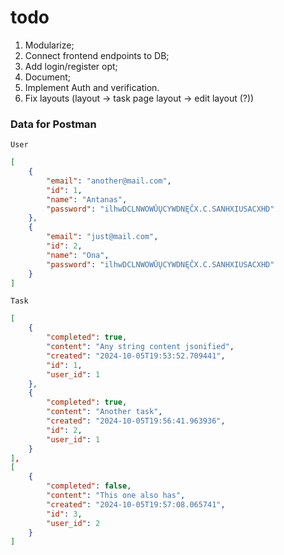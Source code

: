 # todo

1. Modularize;
2. Connect frontend endpoints to DB;
3. Add login/register opt;
4. Document;
5. Implement Auth and verification.
6. Fix layouts (layout -> task page layout -> edit layout (?))

### Data for Postman

`User`

```json
[
    {
        "email": "another@mail.com",
        "id": 1,
        "name": "Antanas",
        "password": "ilhwDCLNWOWŪŲCYWDNĘČX.C.SANHXIUSACXHD"
    },
    {
        "email": "just@mail.com",
        "id": 2,
        "name": "Ona",
        "password": "ilhwDCLNWOWŪŲCYWDNĘČX.C.SANHXIUSACXHD"
    }
]
```

`Task`

```json
[
    {
        "completed": true,
        "content": "Any string content jsonified",
        "created": "2024-10-05T19:53:52.709441",
        "id": 1,
        "user_id": 1
    },
    {
        "completed": true,
        "content": "Another task",
        "created": "2024-10-05T19:56:41.963936",
        "id": 2,
        "user_id": 1
    }
],
[
    {
        "completed": false,
        "content": "This one also has",
        "created": "2024-10-05T19:57:08.065741",
        "id": 3,
        "user_id": 2
    }
]
```
